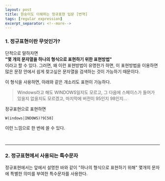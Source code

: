 ```yaml
---
layout: post
title: 원숭이도 이해하는 정규표현 입문 [번역]
tags: [regular expression]
excerpt_separator: <!--more-->
---
```


### 1. 정규표현이란 무엇인가?
단적으로 말하자면<!--more-->  
**"몇 개의 문자열을 하나의 형식으로 표현하기 위한 표현방법"**  
이라고 할 수 있다. 
그러면, 왜 이런 표현방법이 유명한가 하면, 이 표현방법을 이용하면 많은 문장 안에서 쉽게 찾고싶은 문자열을 검색하는 것이 가능하기 때문이다.

이 형식을 사용하면, 아래와 같은 개소리도 표현이 가능하다.
> Windows라고 해도 WINDOWS일지도 모르고, 그 다음에 스페이스가 들어가 있을지 없을지도 모르겠고, 마지막에 버전이 95인지 98인지...

정규표현으로 표현하면

`W(indows|INDOWS)?9[58]`

이런 느낌으로 한 번에 쓸 수 있다.

<br>

------------------------------------------

### 2. 정규표현에서 사용되는 특수문자
정규표현에서는 앞에서 설명한 바와 같이 "하나의 형식으로 표현하기 위해" 몇개의 문자에 특별한 의미를 부여한 특수문자를 사용한다.
